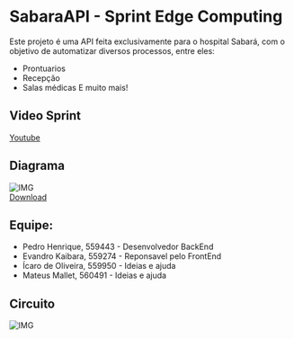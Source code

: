 # SabaraAPI - Sprint Edge Computing
Este projeto é uma API feita exclusivamente para o hospital Sabará, com o objetivo de automatizar diversos processos, entre eles:
- Prontuarios
- Recepção
- Salas médicas
E muito mais!

## Video Sprint
[Youtube](https://www.youtube.com/watch?v=KSgO-H33UWU)

## Diagrama
![IMG](https://media.discordapp.net/attachments/1363227604353810525/1366941812324962304/image.png?ex=6812c744&is=681175c4&hm=0ba6e6d45820ed0d9892c73ba1b80401edf285b0925dc79f01eb5092c1626f2c&=&format=webp&quality=lossless&width=936&height=312)<br/>
[Download](https://cdn.discordapp.com/attachments/1363227604353810525/1366941644192223282/DiagramaSabara.drawio?ex=6812c71c&is=6811759c&hm=ab60c1b56baf5729d221789df708731446b5721583ee881192120bbd6a262a06&)

## Equipe:

- Pedro Henrique, 559443 - Desenvolvedor BackEnd
- Evandro Kaibara, 559274 - Reponsavel pelo FrontEnd
- Ícaro de Oliveira, 559950 - Ideias e ajuda
- Mateus Mallet, 560491 - Ideias e ajuda

## Circuito

![IMG](https://cdn.discordapp.com/attachments/1363227604353810525/1366928839065862194/image.png?ex=6812bb2f&is=681169af&hm=8b2b7ecea168584853785ee4478fce6e08317d3b4ea7616c3d340e4f05b7f567&)
